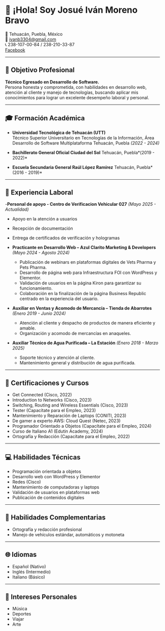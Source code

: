 # 👋 ¡Hola! Soy Josué Iván Moreno Bravo

📍 Tehuacán, Puebla, México  
📧 ivanb3304@gmail.com  
📞 238-107-00-84 / 238-210-33-87  
[Facebook](https://www.facebook.com/ivan.bravo.37004)  

---

## 🎯 Objetivo Profesional
**Técnico Egresado en Desarrollo de Software.**  
Persona honesta y comprometida, con habilidades en desarrollo web, atención al cliente y manejo de tecnologías, buscando aplicar mis conocimientos para lograr un excelente desempeño laboral y personal.

---

## 🎓 Formación Académica
- **Universidad Tecnológica de Tehuacán (UTT)**  
  Técnico Superior Universitario en Tecnologías de la Información, Área Desarrollo de Software Multiplataforma
  Tehuacán, Puebla *(2022 - 2024)*

- **Bachillerato General Oficial Ciudad del Sol**
  Tehuacán, Puebla*(2019 - 2022)*

- **Escuela Secundaria General Raúl López Ramírez**
  Tehuacán, Puebla*(2016 - 2019)*

---

## 💼 Experiencia Laboral
-**Personal de apoyo - Centro de Verificacion Vehicular 027** *(Mayo 2025 - Actualidad)*
  - Apoyo en la atención a usuarios
  - Recepción de documentación
  - Entrega de certificados de verificación y hologramas

- **Practicante en Desarrollo Web – Azul Clarito Marketing & Developers** *(Mayo 2024 - Agosto 2024)*  
  - Publicación de webinars en plataformas digitales de Vets Pharma y Pets Pharma.
  - Desarrollo de página web para Infraestructura FOI con WordPress y Elementor.
  - Validación de usuarios en la página Kiron para garantizar su funcionamiento.
  - Colaboración en la finalización de la página Business Republic centrado en la experiencia del usuario.

- **Auxiliar en Ventas y Acomodo de Mercancía – Tienda de Abarrotes** *(Enero 2019 - Junio 2024)*  
  - Atención al cliente y despacho de productos de manera eficiente y amable.
  - Organización y acomodo de mercancías en anaqueles.

- **Auxiliar Técnico de Agua Purificada – La Estación** *(Enero 2018 - Marzo 2025)*  
  - Soporte técnico y atención al cliente.
  - Mantenimiento general y distribución de agua purificada.

---

## 🏅 Certificaciones y Cursos
- Get Connected (Cisco, 2022)
- Introduction to Networks (Cisco, 2023)
- Switching, Routing and Wireless Essentials (Cisco, 2023)
- Tester (Capacítate para el Empleo, 2023)
- Mantenimiento y Reparación de Laptops (CONITI, 2023)
- De gamer a experto AWS: Cloud Quest (Netec, 2023)
- Programador Orientado a Objetos (Capacítate para el Empleo, 2024)
- Curso de Italiano A1 (Edutin Academy, 2024)
- Ortografía y Redacción (Capacítate para el Empleo, 2022)

---

## 💻 Habilidades Técnicas
- Programación orientada a objetos
- Desarrollo web con WordPress y Elementor
- Redes (Cisco)
- Mantenimiento de computadoras y laptops
- Validación de usuarios en plataformas web
- Publicación de contenidos digitales

---

## 🧰 Habilidades Complementarias
- Ortografía y redacción profesional
- Manejo de vehículos estándar, automáticos y motoneta

---

## 🌐 Idiomas
- Español (Nativo)
- Inglés (Intermedio)
- Italiano (Básico)

---

## 🎨 Intereses Personales
- Música
- Deportes
- Viajar
- Arte
